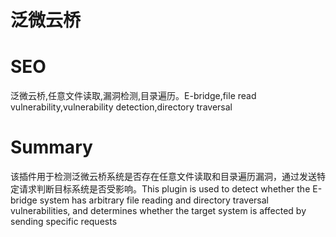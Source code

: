 # 泛微云桥
# SEO
泛微云桥,任意文件读取,漏洞检测,目录遍历。E-bridge,file read vulnerability,vulnerability detection,directory traversal
# Summary
该插件用于检测泛微云桥系统是否存在任意文件读取和目录遍历漏洞，通过发送特定请求判断目标系统是否受影响。This plugin is used to detect whether the E-bridge system has arbitrary file reading and directory traversal vulnerabilities, and determines whether the target system is affected by sending specific requests
